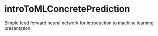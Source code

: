 # introToMLConcretePrediction
Simple feed forward neural network for introduction to machine learning presentation.
